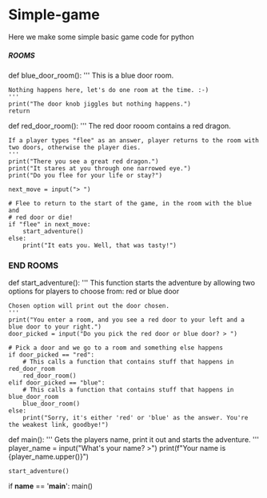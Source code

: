 # Simple-game
Here we make some simple basic game code for python
##### ROOMS #####
def blue_door_room():
    '''
    This is a blue door room.

    Nothing happens here, let's do one room at the time. :-)
    '''
    print("The door knob jiggles but nothing happens.")
    return

def red_door_room():
    '''
    The red door rooom contains a red dragon.

    If a player types "flee" as an answer, player returns to the room with 
    two doors, otherwise the player dies.
    '''
    print("There you see a great red dragon.")
    print("It stares at you through one narrowed eye.")
    print("Do you flee for your life or stay?")

    next_move = input("> ")

    # Flee to return to the start of the game, in the room with the blue and 
    # red door or die!
    if "flee" in next_move:
        start_adventure()
    else:
        print("It eats you. Well, that was tasty!")
### END ROOMS ###

def start_adventure():
    '''
    This function starts the adventure by allowing two options for 
    players to choose from: red or blue door

    Chosen option will print out the door chosen.
    '''
    print("You enter a room, and you see a red door to your left and a blue door to your right.")
    door_picked = input("Do you pick the red door or blue door? > ")

    # Pick a door and we go to a room and something else happens
    if door_picked == "red":
        # This calls a function that contains stuff that happens in red_door_room
        red_door_room()
    elif door_picked == "blue":
        # This calls a function that contains stuff that happens in blue_door_room
        blue_door_room()
    else:
        print("Sorry, it's either 'red' or 'blue' as the answer. You're the weakest link, goodbye!")

def main():
    '''
    Gets the players name, print it out and starts the adventure.
    '''
    player_name = input("What's your name? >")
    print(f"Your name is {player_name.upper()}")

    start_adventure()

if __name__ == '__main__':
    main()
